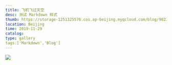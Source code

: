 ```yaml
---
title: 飞机飞过天空
desc: 测试 Markdown 样式
thumb: https://storage-1251325576.cos.ap-beijing.myqcloud.com/blog/9823619.jpg
location: Beijing
time: 2019-11-29
catalog: 
type: gallery
tags:['Markdown','Blog']
---
```


![](https://storage-1251325576.cos.ap-beijing.myqcloud.com/blog/9823619.jpg)